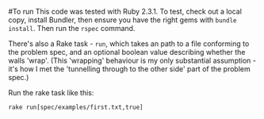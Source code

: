 #To run
This code was tested with Ruby 2.3.1. To test, check out a local copy, install Bundler, then ensure you have the right gems with ````bundle install````. Then run the ````rspec```` command.

There's also a Rake task - `run`, which takes an path to a file conforming to the problem spec, and an optional boolean value describing whether the walls 'wrap'. (This 'wrapping' behaviour is my only substantial assumption - it's how I met the 'tunnelling through to the other side' part of the problem spec.)

Run the rake task like this:

`rake run[spec/examples/first.txt,true]`
